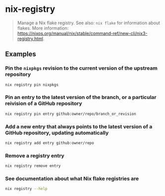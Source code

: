 # nix-registry

> Manage a Nix flake registry. See also: `nix flake` for information about flakes. More information: <https://nixos.org/manual/nix/stable/command-ref/new-cli/nix3-registry.html>.

## Examples

### Pin the `nixpkgs` revision to the current version of the upstream repository

```bash
nix registry pin nixpkgs
```

### Pin an entry to the latest version of the branch, or a particular reivision of a GitHub repository

```bash
nix registry pin entry github:owner/repo/branch_or_revision
```

### Add a new entry that always points to the latest version of a GitHub repository, updating automatically

```bash
nix registry add entry github:owner/repo
```

### Remove a registry entry

```bash
nix registry remove entry
```

### See documentation about what Nix flake registries are

```bash
nix registry --help
```
